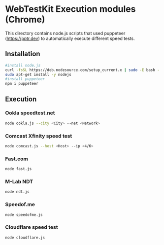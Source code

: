 # WebTestKit Execution modules (Chrome)

This directory contains node.js scripts that used puppeteer (https://pptr.dev) to automatically execute different speed tests.
## Installation
```bash
#install node.js
curl -fsSL https://deb.nodesource.com/setup_current.x | sudo -E bash -
sudo apt-get install -y nodejs
#install puppeteer
npm i puppeteer
```
## Execution
### Ookla speedtest.net
```bash
node ookla.js --city <City> --net <Network>
```
### Comcast Xfinity speed test
```bash
node comcast.js --host <Host> --ip <4/6>
```
### Fast.com
```bash
node fast.js
```
### M-Lab NDT
```bash
node ndt.js
```
### Speedof.me
```bash
node speedofme.js
```
### Cloudflare speed test
```bash
node cloudflare.js
```
